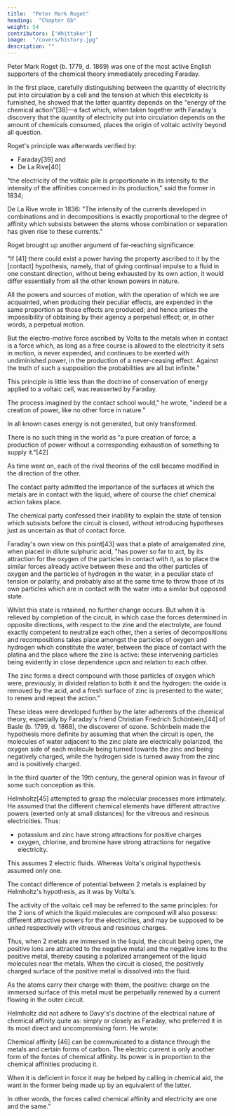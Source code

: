 ```yaml
---
title:  "Peter Mark Roget"
heading:  "Chapter 6b"
weight: 54
contributors: ['Whittaker']
image:  "/covers/history.jpg"
description: ""
---
```



Peter Mark Roget (b. 1779, d. 1869) was one of the most active English supporters of the chemical theory immediately preceding Faraday.

 <!-- was , to whom are due two of the strongest arguments in its favour.  -->

In the first place, carefully distinguishing between the quantity of electricity put into circulation by a cell and the tension at which this electricity is furnished, he showed that the latter quantity depends on the "energy of the chemical action"[38]—a fact which, when taken together with Faraday's discovery that the quantity of electricity put into circulation depends on the amount of chemicals consumed, places the origin of voltaic activity beyond all question.

Roget's principle was afterwards verified by:
- Faraday[39] and
- De La Rive[40]

"the electricity of the voltaic pile is proportionate in its intensity to the intensity of the affinities concerned in its production," said the former in 1834; 

De La Rive wrote in 1836: "The intensity of the currents developed in combinations and in decompositions is exactly proportional to the degree of affinity which subsists between the atoms whose combination or separation has given rise to these currents."

Roget brought up another argument of far-reaching significance:

"If [41] there could exist a power having the property ascribed to it by the [contact] hypothesis, namely, that of giving continual impulse to a fluid in one constant direction, without being exhausted by its own action, it would differ essentially from all the other known powers in nature. 

All the powers and sources of motion, with the operation of which we are acquainted, when producing their peculiar effects, are expended in the same proportion as those effects are produced; and hence arises the impossibility of obtaining by their agency a perpetual effect; or, in other words, a perpetual motion. 

But the electro-motive force ascribed by Volta to the metals when in contact is a force which, as long as a free course is allowed to the electricity it sets in motion, is never expended, and continues to be exerted with undiminished power, in the production of a never-ceasing effect. Against the truth of such a supposition the probabilities are all but infinite."



This principle is little less than the doctrine of conservation of energy applied to a voltaic cell, was reasserted by Faraday. 

The process imagined by the contact school would," he wrote, "indeed be a creation of power, like no other force in nature." 

In all known cases energy is not generated, but only transformed. 

There is no such thing in the world as "a pure creation of force; a production of power without a corresponding exhaustion of something to supply it."[42]

As time went on, each of the rival theories of the cell became modified in the direction of the other. 

The contact party admitted the importance of the surfaces at which the metals are in contact with the liquid, where of course the chief chemical action takes place. 

The chemical party confessed their inability to explain the state of tension which subsists before the circuit is closed, without introducing hypotheses just as uncertain as that of contact force.

Faraday's own view on this point[43] was that a plate of amalgamated zine, when placed in dilute sulphuric acid, "has power so far to act, by its attraction for the oxygen of the particles in contact with it, as to place the similar forces already active between these and the other particles of oxygen and the particles of hydrogen in the water, in a peculiar state of tension or polarity, and probably also at the same time to throw those of its own particles which are in contact with the water into a similar but opposed state. 

Whilst this state is retained, no further change occurs. But when it is relieved by completion of the circuit, in which case the forces determined in opposite directions, with respect to the zine and the electrolyte, are found exactly competent to neutralize each other, then a series of decompositions and recompositions takes place amongst the particles of oxygen and hydrogen which constitute the water, between the place of contact with the platina and the place where the zine is active: these intervening particles being evidently in close dependence upon and relation to each other. 

The zinc forms a direct compound with those particles of oxygen which were, previously, in divided relation to both it and the hydrogen: the oxide is removed by the acid, and a fresh surface of zinc is presented to the water, to renew and repeat the action."

These ideas were developed further by the later adherents of the chemical theory, especially by Faraday's friend Christian Friedrich Schönbein,[44] of Basle (b. 1799, d. 1868), the discoverer of ozone. Schönbein made the hypothesis more definite by assuming that when the circuit is open, the molecules of water adjacent to the zinc plate are electrically polarized, the oxygen side of each molecule being turned towards the zinc and being negatively charged, while the hydrogen side is turned away from the zinc and is positively charged. 

In the third quarter of the 19th century, the general opinion was in favour of some such conception as this. 

Helmholtz[45] attempted to grasp the molecular processes more intimately. He assumed that the different chemical elements have different attractive powers (exerted only at small distances) for the vitreous and resinous electricities. Thus:
- potassium and zinc have strong attractions for positive charges
- oxygen, chlorine, and bromine have strong attractions for negative electricity. 

This assumes 2 electric fluids. Whereas Volta's original hypothesis assumed only one. 

The contact difference of potential between 2 metals is explained by Helmholtz's hypothesis, as it was by Volta's.

The activity of the voltaic cell may be referred to the same principles: for the 2 ions of which the liquid molecules are composed will also possess: different attractive powers for the electricities, and may be supposed to be united respectively with vitreous and resinous charges. 

Thus, when 2 metals are immersed in the liquid, the circuit being open, the positive ions are attracted to the negative metal and the negative ions to the positive metal, thereby causing a polarized arrangement of the liquid molecules near the metals. When the circuit is closed, the positively charged surface of the positive metal is dissolved into the fluid.

As the atoms carry their charge with them, the positive: charge on the immersed surface of this metal must be perpetually renewed by a current flowing in the outer circuit.


Helmholtz did not adhere to Davy's's doctrine of the electrical nature of chemical affinity quite as: simply or closely as Faraday, who preferred it in its most direct and uncompromising form. He wrote:


Chemical affinity [46] can be communicated to a distance through the metals and certain forms of carbon. The electric current is only another form of the forces of chemical affinity. Its power is in proportion to the chemical affinities producing it. 

When it is deficient in force it may be helped by calling in chemical aid, the want in the former being made up by an equivalent of the latter.

In other words, the forces called chemical affinity and electricity are one and the same."
